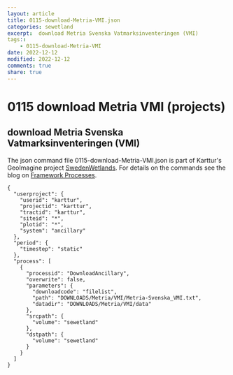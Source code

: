 ```yaml
---
layout: article
title: 0115-download-Metria-VMI.json
categories: sewetland
excerpt:  download Metria Svenska Vatmarksinventeringen (VMI) 
tags:: 
    - 0115-download-Metria-VMI
date: 2022-12-12
modified: 2022-12-12
comments: true
share: true
---
```


# 0115 download Metria VMI (projects)

##  download Metria Svenska Vatmarksinventeringen (VMI) 

The json command file <span class='file'>0115-download-Metria-VMI.json</span> is part of Karttur's GeoImagine project [<span class='project'>SwedenWetlands</span>](https://karttur.github.io/geoimagine03-proj-wetland-se/index.html). For details on the commands see the blog on [Framework Processes](https://karttur.github.io/geoimagine03-docs-procpack/).

```
{
  "userproject": {
    "userid": "karttur",
    "projectid": "karttur",
    "tractid": "karttur",
    "siteid": "*",
    "plotid": "*",
    "system": "ancillary"
  },
  "period": {
    "timestep": "static"
  },
  "process": [
    {
      "processid": "DownloadAncillary",
      "overwrite": false,
      "parameters": {
        "downloadcode": "filelist",
        "path": "DOWNLOADS/Metria/VMI/Metria-Svenska_VMI.txt",
        "datadir": "DOWNLOADS/Metria/VMI/data"
      },
      "srcpath": {
        "volume": "sewetland"
      },
      "dstpath": {
        "volume": "sewetland"
      }
    }
  ]
}
```
